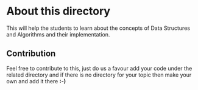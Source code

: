 # About this directory

This will help the students to learn about the concepts of Data Structures and Algorithms and their implementation.

## Contribution

Feel free to contribute to this, just do us a favour add your code under the related directory and if there is no directory for your topic then make your own and add it there **:-)**
